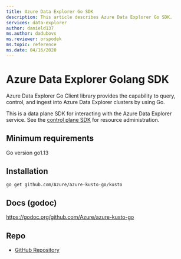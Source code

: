 ```yaml
---
title: Azure Data Explorer Go SDK
description: This article describes Azure Data Explorer Go SDK.
services: data-explorer
author: danield137
ms.author: dadubovs
ms.reviewer: orspodek
ms.topic: reference
ms.date: 04/16/2020
---
```


# Azure Data Explorer Golang SDK

Azure Data Explorer Go Client library provides the capability to query, control, and ingest into Azure Data Explorer clusters by using Go.

This is a data plane SDK for interacting with the Azure Data Explorer service. See the [control plane SDK](https://github.com/Azure/azure-sdk-for-go/tree/master/services/kusto/mgmt) for resource administration.  

## Minimum requirements

Go version go1.13

## Installation

`go get github.com/Azure/azure-kusto-go/kusto`

## Docs (godoc)

https://godoc.org/github.com/Azure/azure-kusto-go

## Repo

* [GitHub Repository](https://github.com/Azure/azure-kusto-go)
